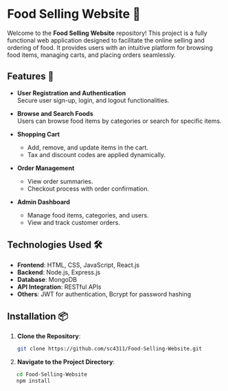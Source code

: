# Food Selling Website 🍴

Welcome to the **Food Selling Website** repository! This project is a fully functional web application designed to facilitate the online selling and ordering of food. It provides users with an intuitive platform for browsing food items, managing carts, and placing orders seamlessly.

## Features 🚀

- **User Registration and Authentication**  
  Secure user sign-up, login, and logout functionalities.

- **Browse and Search Foods**  
  Users can browse food items by categories or search for specific items.

- **Shopping Cart**  
  - Add, remove, and update items in the cart.  
  - Tax and discount codes are applied dynamically.

- **Order Management**  
  - View order summaries.  
  - Checkout process with order confirmation.

- **Admin Dashboard**  
  - Manage food items, categories, and users.  
  - View and track customer orders.

## Technologies Used 🛠️

- **Frontend**: HTML, CSS, JavaScript, React.js  
- **Backend**: Node.js, Express.js  
- **Database**: MongoDB  
- **API Integration**: RESTful APIs  
- **Others**: JWT for authentication, Bcrypt for password hashing

## Installation 📦

1. **Clone the Repository**:
   ```bash
   git clone https://github.com/sc4311/Food-Selling-Website.git
2. **Navigate to the Project Directory**:
```bash
   cd Food-Selling-Website
   npm install

